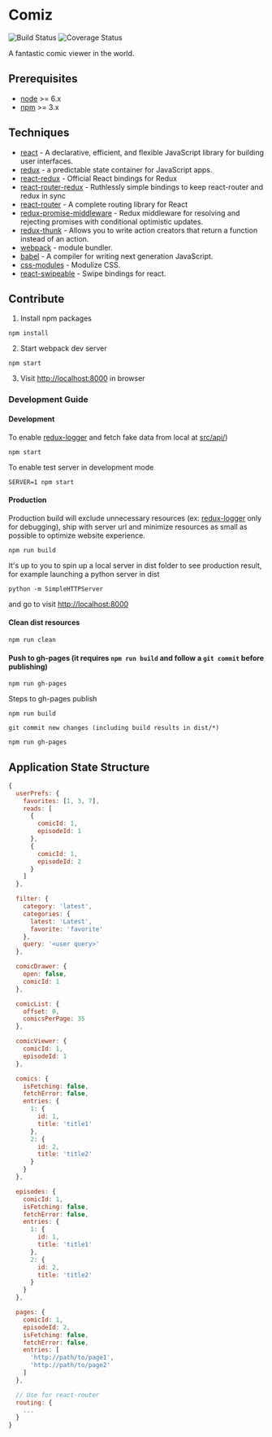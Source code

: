# Comiz

![Build Status](https://img.shields.io/travis/rickychien/comiz/master.svg?style=flat-square)
![Coverage Status](https://img.shields.io/coveralls/rickychien/comiz/master.svg?style=flat-square)

A fantastic comic viewer in the world.

## Prerequisites

* [node] >= 6.x
* [npm] >= 3.x

## Techniques

* [react] - A declarative, efficient, and flexible JavaScript library for building user interfaces.
* [redux] - a predictable state container for JavaScript apps.
* [react-redux] - Official React bindings for Redux
* [react-router-redux] - Ruthlessly simple bindings to keep react-router and redux in sync
* [react-router] - A complete routing library for React
* [redux-promise-middleware] - Redux middleware for resolving and rejecting promises with conditional optimistic updates.
* [redux-thunk] - Allows you to write action creators that return a function instead of an action.
* [webpack] - module bundler.
* [babel] - A compiler for writing next generation JavaScript.
* [css-modules] - Modulize CSS.
* [react-swipeable] - Swipe bindings for react.

## Contribute

1. Install npm packages

  ```
  npm install
  ```

2. Start webpack dev server

  ```
  npm start
  ```

3. Visit <http://localhost:8000> in browser

### Development Guide

#### Development

  To enable [redux-logger] and fetch fake data from local at [src/api/](https://github.com/rickychien/comiz/blob/master/src/api/))

  ```
  npm start
  ```

  To enable test server in development mode

  ```
  SERVER=1 npm start
  ```

#### Production

  Production build will exclude unnecessary resources (ex: [redux-logger] only for debugging), ship with server url and minimize resources as small as possible to optimize website experience.

  ```
  npm run build
  ```

  It's up to you to spin up a local server in dist folder to see production result, for example launching a python server in dist

  ```
  python -m SimpleHTTPServer
  ```

  and go to visit <http://localhost:8000>

#### Clean dist resources
  ```
  npm run clean
  ```

#### Push to gh-pages (it requires ```npm run build``` and follow a ```git commit``` before publishing)
  ```
  npm run gh-pages
  ```

  Steps to gh-pages publish

  ```
  npm run build
  ```
  ```
  git commit new changes (including build results in dist/*)
  ```
  ```
  npm run gh-pages
  ```

## Application State Structure

```js
{
  userPrefs: {
    favorites: [1, 3, 7],
    reads: [
      {
        comicId: 1,
        episodeId: 1
      },
      {
        comicId: 1,
        episodeId: 2
      }
    ]
  },

  filter: {
    category: 'latest',
    categories: {
      latest: 'Latest',
      favorite: 'favorite'
    },
    query: '<user query>'
  },

  comicDrawer: {
    open: false,
    comicId: 1
  },

  comicList: {
    offset: 0,
    comicsPerPage: 35
  },

  comicViewer: {
    comicId: 1,
    episodeId: 1
  },

  comics: {
    isFetching: false,
    fetchError: false,
    entries: {
      1: {
        id: 1,
        title: 'title1'
      },
      2: {
        id: 2,
        title: 'title2'
      }
    }
  },

  episodes: {
    comicId: 1,
    isFetching: false,
    fetchError: false,
    entries: {
      1: {
        id: 1,
        title: 'title1'
      },
      2: {
        id: 2,
        title: 'title2'
      }
    }
  },

  pages: {
    comicId: 1,
    episodeId: 2,
    isFetching: false,
    fetchError: false,
    entries: [
      'http://path/to/page1',
      'http://path/to/page2'
    ]
  },

  // Use for react-router
  routing: {
    ...
  }
}
```

[node]: https://nodejs.org/
[npm]: https://www.npmjs.com/
[react]: https://github.com/facebook/react
[redux]: http://redux.js.org/
[react-redux]: https://github.com/reactjs/react-redux
[react-router-redux]: https://github.com/reactjs/react-router-redux
[react-router]: https://github.com/reactjs/react-router
[redux-promise-middleware]: https://github.com/pburtchaell/redux-promise-middleware
[redux-thunk]: https://github.com/gaearon/redux-thunk
[webpack]: https://github.com/webpack/webpack
[babel]: https://github.com/babel/babel
[css-modules]: https://github.com/css-modules/css-modules
[react-swipeable]: https://github.com/dogfessional/react-swipeable
[redux-logger]: https://github.com/fcomb/redux-logger
